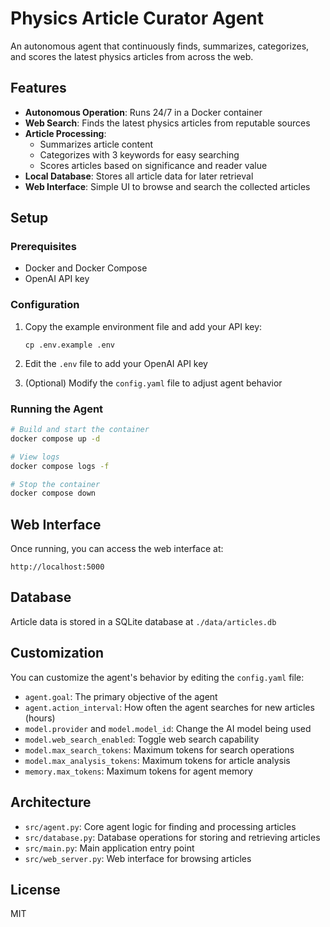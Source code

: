 # Physics Article Curator Agent

An autonomous agent that continuously finds, summarizes, categorizes, and scores the latest physics articles from across the web.

## Features

- **Autonomous Operation**: Runs 24/7 in a Docker container
- **Web Search**: Finds the latest physics articles from reputable sources
- **Article Processing**:
  - Summarizes article content
  - Categorizes with 3 keywords for easy searching
  - Scores articles based on significance and reader value
- **Local Database**: Stores all article data for later retrieval
- **Web Interface**: Simple UI to browse and search the collected articles

## Setup

### Prerequisites

- Docker and Docker Compose
- OpenAI API key

### Configuration

1. Copy the example environment file and add your API key:
   ```
   cp .env.example .env
   ```

2. Edit the `.env` file to add your OpenAI API key
   
3. (Optional) Modify the `config.yaml` file to adjust agent behavior

### Running the Agent

```bash
# Build and start the container
docker compose up -d

# View logs
docker compose logs -f

# Stop the container
docker compose down
```

## Web Interface

Once running, you can access the web interface at:
```
http://localhost:5000
```

## Database

Article data is stored in a SQLite database at `./data/articles.db`

## Customization

You can customize the agent's behavior by editing the `config.yaml` file:

- `agent.goal`: The primary objective of the agent
- `agent.action_interval`: How often the agent searches for new articles (hours)
- `model.provider` and `model.model_id`: Change the AI model being used
- `model.web_search_enabled`: Toggle web search capability
- `model.max_search_tokens`: Maximum tokens for search operations
- `model.max_analysis_tokens`: Maximum tokens for article analysis
- `memory.max_tokens`: Maximum tokens for agent memory

## Architecture

- `src/agent.py`: Core agent logic for finding and processing articles
- `src/database.py`: Database operations for storing and retrieving articles
- `src/main.py`: Main application entry point
- `src/web_server.py`: Web interface for browsing articles

## License

MIT

